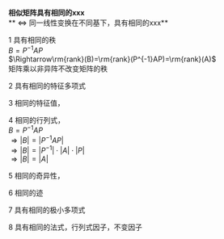 **相似矩阵具有相同的xxx**  
** $\Leftrightarrow$ 同一线性变换在不同基下，具有相同的xxx**  
  
1 具有相同的秩  
 $B=P^{-1}AP$  
 $\Rightarrow\rm{rank}(B)=\rm{rank}(P^{-1}AP)=\rm{rank}(A)$  
矩阵乘以非异阵不改变矩阵的秩  
  
2 具有相同的特征多项式  
  
3 相同的特征值，  
  
4 相同的行列式，  
 $B=P^{-1}AP$  
 $\Rightarrow|B|=|P^{-1}AP|$  
 $\Rightarrow|B|=|P^{-1}|\cdot|A|\cdot|P|$  
 $\Rightarrow|B|=|A|$  
  
5 相同的奇异性，  
  
6 相同的迹  
  
7 具有相同的极小多项式  
  
8 具有相同的法式，行列式因子，不变因子  
